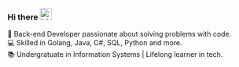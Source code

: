 ### Hi there <img src="https://user-images.githubusercontent.com/1303154/88677602-1635ba80-d120-11ea-84d8-d263ba5fc3c0.gif" width="24px" alt="hi">

🚀 Back-end Developer passionate about solving problems with code.  
💻 Skilled in Golang, Java, C#, SQL, Python and more.  
📚 Undergratuate in Information Systems | Lifelong learner in tech.  
